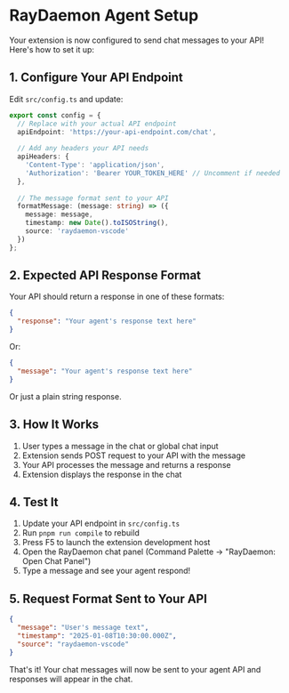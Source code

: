 # RayDaemon Agent Setup

Your extension is now configured to send chat messages to your API! Here's how to set it up:

## 1. Configure Your API Endpoint

Edit `src/config.ts` and update:

```typescript
export const config = {
  // Replace with your actual API endpoint
  apiEndpoint: 'https://your-api-endpoint.com/chat',
  
  // Add any headers your API needs
  apiHeaders: {
    'Content-Type': 'application/json',
    'Authorization': 'Bearer YOUR_TOKEN_HERE' // Uncomment if needed
  },
  
  // The message format sent to your API
  formatMessage: (message: string) => ({
    message: message,
    timestamp: new Date().toISOString(),
    source: 'raydaemon-vscode'
  })
};
```

## 2. Expected API Response Format

Your API should return a response in one of these formats:

```json
{
  "response": "Your agent's response text here"
}
```

Or:

```json
{
  "message": "Your agent's response text here"
}
```

Or just a plain string response.

## 3. How It Works

1. User types a message in the chat or global chat input
2. Extension sends POST request to your API with the message
3. Your API processes the message and returns a response
4. Extension displays the response in the chat

## 4. Test It

1. Update your API endpoint in `src/config.ts`
2. Run `pnpm run compile` to rebuild
3. Press F5 to launch the extension development host
4. Open the RayDaemon chat panel (Command Palette → "RayDaemon: Open Chat Panel")
5. Type a message and see your agent respond!

## 5. Request Format Sent to Your API

```json
{
  "message": "User's message text",
  "timestamp": "2025-01-08T10:30:00.000Z",
  "source": "raydaemon-vscode"
}
```

That's it! Your chat messages will now be sent to your agent API and responses will appear in the chat.
